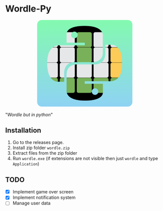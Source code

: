 # Wordle-Py
<p  align = "center">
<img src = "imgs/banner.png" style = "display:inline-block; width : 60%;"/>
</p>

"*Wordle but in python*"

## Installation

1. Go to the releases page.
2. Install zip folder `wordle.zip`
3. Extract files from the zip folder
4. Run `wordle.exe` (if extensions are not visible then just `wordle` and type `Application`)

## TODO

- [x] Implement game over screen
- [x] Implement notification system
- [ ] Manage user data
